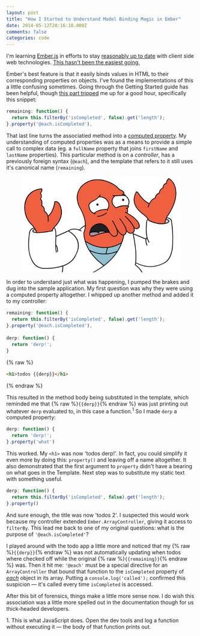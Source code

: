 ```yaml
---
layout: post
title: "How I Started to Understand Model Binding Magic in Ember"
date: 2014-05-12T20:16:18.000Z
comments: false
categories: code
---
```

I'm learning [Ember.js](http://emberjs.com/) in efforts to stay [reasonably up to date](http://blog.swilliams.me/2014/01/20/keep-your-developer-saw-sharp/) with client side web technologies. [This hasn't been the easiest going.](http://blog.swilliams.me/2014/05/06/oh-cool-you-want-to-be-a-web-developer/)

Ember's best feature is that it easily binds values in HTML to their corresponding properties on objects. I've found the implementations of this a little confusing sometimes. Going through the Getting Started guide has been helpful, though [this part tripped](http://emberjs.com/guides/getting-started/displaying-the-number-of-incomplete-todos/) me up for a good hour, specifically this snippet: 

```js Within todos_controller.js 
remaining: function() {
  return this.filterBy('isCompleted', false).get('length');
}.property('@each.isCompleted'),
```

That last line turns the associatied method into a [computed property](http://emberjs.com/guides/object-model/computed-properties/).  My understanding of computed properties was as a means to provide a simple call to complex data (eg. a `fullName` property that joins `firstName` and `lastName` properties). This particular method is on a *controller*, has a previously foreign syntax (`@each`), and the template that refers to it still uses it's canonical name (`remaining`).

<figure>
	<img src="./zoidberg.gif" alt="Wha?" />
</figure>

In order to understand just what was happening, I pumped the brakes and dug into the sample application. My first question was why they were using a computed property altogether. I whipped up another method and added it to my controller:

```js todos_controller.js 
remaining: function() {
  return this.filterBy('isCompleted', false).get('length');
}.property('@each.isCompleted'),

derp: function() {
  return 'derp!';
}
```

{% raw %}
```html index.html
<h1>todos {{derp}}</h1>
```
{% endraw %}

This resulted in the method body being substituted in the template, which reminded me that {% raw %}`{{derp}}`{% endraw %} was just printing out whatever `derp` evaluated to, in this case a function.<sup>1</sup> So I made `derp` a computed property:

```js todos_controller.js 
derp: function() {
  return 'derp!';
}.property('what')
```

This worked. My `<h1>` was now 'todos derp!'. In fact, you could simplify it even more by doing this: `property()` and leaving off a name altogether. It also demonstrated that the first argument to `property` didn't have a bearing on what goes in the Template. Next step was to substitute my static text with something useful.

```js todos_controller.js 
derp: function() {
  return this.filterBy('isCompleted', false).get('length');
}.property()
```

And sure enough, the title was now 'todos 2'. I suspected this would work because my controller extended `Ember.ArrayController`, giving it access to `filterBy`. This lead me back to one of my original questions: what is the purpose of `'@each.isCompleted'`?

I played around with the todo app a little more and noticed that my {% raw %}`{{derp}}`{% endraw %} was not automatically updating when todos where checked off while the original {% raw %}`{{remaining}}`{% endraw %} was. Then it hit me: `'@each'` must be a special directive for an `ArrayController` that bound that function to the `isCompleted` property of [*each*](http://emberjs.com/api/classes/Ember.ArrayController.html#property__each) object in its array. Putting a `console.log('called');` confirmed this suspicion — it's called every time `isCompleted` is accessed.

After this bit of forensics, things make a little more sense now. I do wish this association was a little more spelled out in the documentation though for us thick-headed developers.

<div class="footnotes">
1. This is what JavaScript does. Open the dev tools and log a function without executing it — the body of that function prints out.
</div>
